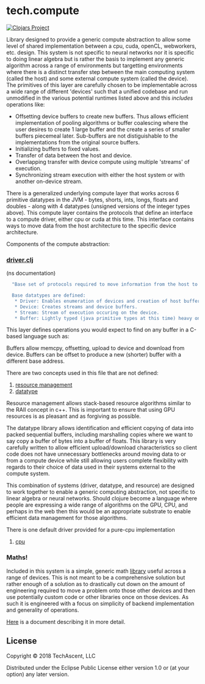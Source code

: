 # tech.compute


[![Clojars Project](https://clojars.org/techascent/tech.compute/latest-version.svg)](https://clojars.org/techascent/tech.compute)


Library designed to provide a generic compute abstraction to allow
some level of shared implementation between a cpu, cuda, openCL,
webworkers, etc. design.  This system is not specific to neural networks
nor it is specific to doing linear algebra but is rather the basis
to implement any generic algorithm across a range of environments but
targetting environments where there is a distinct transfer step between
the main computing system (called the host) and some external compute
system (called the device).  The primitives of this layer are carefully
chosen to be implementable across a wide range of different 'devices' such
that a unified codebase and run unmodified in the various potential runtimes
listed above and this *includes* operations like:

* Offsetting device buffers to create new buffers.  Thus allows efficient implementation
of pooling algorithms or buffer coalescing where the user desires to create 1 large
buffer and the create a series of smaller buffers piecemeal later.  Sub-buffers are not
distiguishable to the implementations from the original source buffers.
* Initializing buffers to fixed values.
* Transfer of data between the host and device.
* Overlapping transfer with device compute using multiple 'streams' of execution.
* Synchronizing stream execution with either the host system or with another on-device
  stream.


There is a generalized underlying compute layer that works across 6 primitive datatypes
in the JVM - bytes, shorts, ints, longs, floats and doubles - along with 4 datatypes
(unsigned versions of the integer types above). This compute layer contains the
protocols that define an interface to a compute driver, either cpu or cuda at this
time. This interface contains ways to move data from the host architecture to the
specific device architecture.


Components of the compute abstraction:

### [driver.clj](src/tech/compute/driver.clj)

(ns documentation)
```clojure
  "Base set of protocols required to move information from the host to the device as well as enable some form of computation on a given device.  There is a cpu implementation provided for reference.

  Base datatypes are defined:
   * Driver: Enables enumeration of devices and creation of host buffers.
   * Device: Creates streams and device buffers.
   * Stream: Stream of execution occuring on the device.
   * Buffer: Lightly typed (java primitive types at this time) heavy on-device buffer.
```


This layer defines operations you would expect to find on any buffer in a C-based
language such as:

Buffers allow memcpy, offsetting, upload to device and download from device.
Buffers can be offset to produce a new (shorter) buffer with a different base address.


There are two concepts used in this file that are not defined:

1. [resource management](https://github.com/tech-ascent/tech.resource)
2. [datatype](https://github.com/techascent/tech.datatype)

Resource management allows stack-based resource algorithms similar to the RAII concept
in c++.  This is important to ensure that using GPU resources is as pleasant and as
forgiving as possible.


The datatype library allows identification and efficient copying of data into packed
sequential buffers, including marshalling copies where we want to say copy a buffer of
bytes into a buffer of floats.  This library is very carefully written to allow
efficient upload/download characteristics so client code does not have unnecessary
bottlenecks around moving data to or from a compute device while still allowing users
complete flexibility with regards to their choice of data used in their systems external
to the compute system.


This combination of systems (driver, datatype, and resource) are designed to work
together to enable a generic computing abstraction, not specific to linear algebra or
neural networks.  Should clojure become a language where people are expressing a wide
range of algorithms on the GPU, CPU, and perhaps in the web then this would be an
appropriate substrate to enable efficient data management for those algorithms.


There is one default driver provided for a pure-cpu implementation

1. [cpu](src/tech/compute/cpu/driver.clj)

### Maths!


Included in this system is a simple, generic math [library](src/tech/compute/tensor.clj)
useful across a range of devices.  This is not meant to be a comprehensive solution but
rather enough of a solution as to drastically cut down on the amount of engineering
required to move a problem onto those other devices and then use potentially custom code
or other libraries once on those devices.  As such it is engineered with a focus on
simplicity of backend implementation and generality of operations.


[Here](docs/tensor.md) is a document describing it in more detail.


## License

Copyright © 2018 TechAscent, LLC

Distributed under the Eclipse Public License either version 1.0 or (at
your option) any later version.
